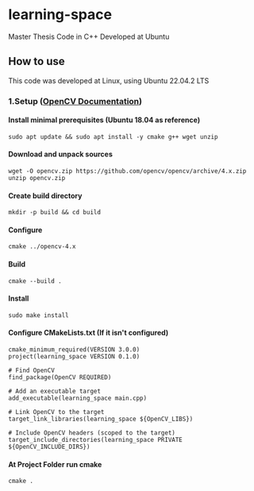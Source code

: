 # learning-space
Master Thesis Code in C++ 
Developed at Ubuntu


## How to use
This code was developed at Linux, using Ubuntu 22.04.2 LTS 

### 1.Setup ([OpenCV Documentation](https://docs.opencv.org/4.x/d7/d9f/tutorial_linux_install.html))
#### Install minimal prerequisites (Ubuntu 18.04 as reference)
```
sudo apt update && sudo apt install -y cmake g++ wget unzip
```
#### Download and unpack sources
```
wget -O opencv.zip https://github.com/opencv/opencv/archive/4.x.zip
unzip opencv.zip
```
#### Create build directory
```
mkdir -p build && cd build
```
#### Configure
```
cmake ../opencv-4.x
```
#### Build
```
cmake --build .
```
#### Install
```
sudo make install
```
#### Configure CMakeLists.txt (If it isn't configured)
```
cmake_minimum_required(VERSION 3.0.0)
project(learning_space VERSION 0.1.0)

# Find OpenCV
find_package(OpenCV REQUIRED)

# Add an executable target
add_executable(learning_space main.cpp)

# Link OpenCV to the target
target_link_libraries(learning_space ${OpenCV_LIBS})

# Include OpenCV headers (scoped to the target)
target_include_directories(learning_space PRIVATE ${OpenCV_INCLUDE_DIRS})
```
#### At Project Folder run cmake 
```
cmake .
```
